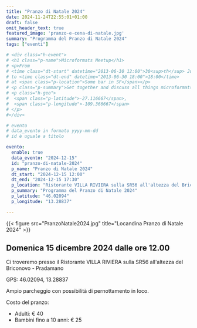 ```yaml
---
title: "Pranzo di Natale 2024"
date: 2024-11-24T22:55:01+01:00
draft: false
omit_header_text: true
featured_image: 'pranzo-e-cena-di-natale.jpg'
summary: "Programma del Pranzo di Natale 2024"
tags: ["eventi"]

# <div class="h-event">
# <h1 class="p-name">Microformats Meetup</h1>
# <p>From 
# <time class="dt-start" datetime="2013-06-30 12:00">30<sup>th</sup> June 2013, 12:00</time>
# to <time class="dt-end" datetime="2013-06-30 18:00">18:00</time>
# at <span class="p-location">Some bar in SF</span></p>
# <p class="p-summary">Get together and discuss all things microformats-related.</p>
# <p class="h-geo">
#  <span class="p-latitude">-27.116667</span>,
#  <span class="p-longitude">-109.366667</span>
# </p>
#</div>

# evento 
# data_evento in formato yyyy-mm-dd
# id è uguale a titolo

evento:
  enable: true
  data_evento: "2024-12-15"
  id: "pranzo-di-natale-2024"
  p_name: "Pranzo di Natale 2024"
  dt_start: "2024-12-15 12:00"
  dt_end: "2024-12-15 17:30"
  p_location: "Ristorante VILLA RIVIERA sulla SR56 all'altezza del Briconovo - Pradamano"
  p_summary: "Programma del Pranzo di Natale 2024"
  p_latitude: "46.02094"
  p_longitude: "13.28837"

---
```


{{< figure src="PranzoNatale2024.jpg" title="Locandina Pranzo di Natale 2024" >}}

## Domenica 15 dicembre 2024 dalle ore 12.00

Ci troveremo presso il Ristorante VILLA RIVIERA sulla SR56 all'altezza del Briconovo - Pradamano

GPS: 46.02094, 13.28837

Ampio parcheggio con possibilità di pernottamento in loco.

Costo del pranzo:

- Adulti: € 40
- Bambini fino a 10 anni: € 25


